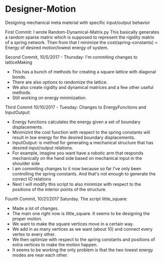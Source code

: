 # Designer-Motion
Designing mechanical meta material with specific input/output behavior

First Commit: I wrote Random-Dynamical-Matrix.py
This basically generates a random sparse matrix which is supposed to represent the rigidity
matrix of a spring network. Then from that I minimize the cost(spring-constants) = Energy of desired motion/lowest energy of system.

Second Commit, 10/5/2017 - Thursday: I'm commiting changes to latticeMaking

- This has a bunch of methods for creating a square lattice with diagonal bonds.
- There are also options to randomize the lattice.
- We also create rigidity and dynamical matrices and a few other useful methods. 
- Still working on energy minimization. 

Third Commit 10/10/2017 - Tuesday: Changes to EnergyFunctions and InputOutput:

- Energy functions calculates the energy given a set of boundary displacements. 
- Minimizint the cost function with respect to the spring constants will result in low energy for the desired boundary displacements.
- InputOutput: is method for generating a mechanical structure that has desired input/output relations. 
- For example, imagine you want have a robotic arm that responds mechanically on the hand side based on mechanical input in the shoulder side
- I am commiting changes to it now because so far I've only been controlling the spring constants. And that's not enough to generate the correct
IO relations
- Next I will modify this script to also minimize with respect to the positions of the interior points of the structure.


Fourth Commit, 10/21/2017 Saturday. The script little_square:

- Made a lot of changes. 
- The main one right now is little_square. It seems to be designing the proper motion.
- We want to make the square vertices move in a certain way.
- We add in as many vertices as we want (about 10) and connect every vertex to every other.
- We then optimize with respect to the spring constants and positions of extra vertices to make the motion happen.
- It seems to be working the only problem is that the two lowest energy modes are near each other. 
